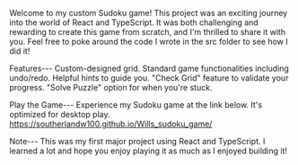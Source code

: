 
Welcome to my custom Sudoku game! This project was an exciting journey into the world of React and TypeScript. It was both challenging and rewarding to create this game from scratch, and I'm thrilled to share it with you.
Feel free to poke around the code I wrote in the src folder to see how I did it!

Features---
Custom-designed grid.
Standard game functionalities including undo/redo.
Helpful hints to guide you.
"Check Grid" feature to validate your progress.
"Solve Puzzle" option for when you're stuck.


Play the Game---
Experience my Sudoku game at the link below. It's optimized for desktop play.
https://southerlandw100.github.io/Wills_sudoku_game/


Note---
This was my first major project using React and TypeScript. I learned a lot and hope you enjoy playing it as much as I enjoyed building it!
